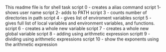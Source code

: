 This readme file is for shell task
 script 0 - creates a alias command
script 1- shows user name
script 2- adds to PATH
script 3 - counts number of directories in path
script 4 - gives list of enviroment variables
script 5 - gives full list of local variables and environment variables, and functions.
script 6 - creates a whole new variable
script 7 - creates a whole new global variable
script 8 - adding using arithmetic expression
scriptt 9 - dividing using arithmetic expressions
script 10 - show the exponents using the arithmetic expression

